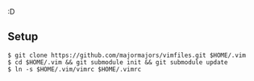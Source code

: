 :D

Setup
-----
    $ git clone https://github.com/majormajors/vimfiles.git $HOME/.vim
    $ cd $HOME/.vim && git submodule init && git submodule update
    $ ln -s $HOME/.vim/vimrc $HOME/.vimrc
